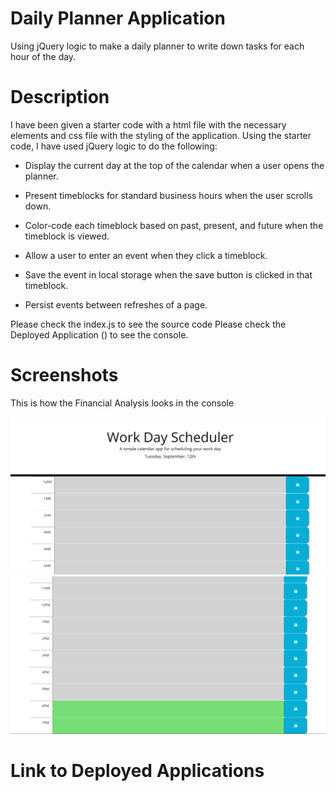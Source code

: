 # Daily Planner Application
Using jQuery logic to make a daily planner to write down tasks for each hour of the day.

# Description

I have been given a starter code with a html file with the necessary elements and css file with the styling of the application.
Using the starter code, I have used jQuery logic to do the following:
- Display the current day at the top of the calendar when a user opens the planner.

- Present timeblocks for standard business hours when the user scrolls down.

- Color-code each timeblock based on past, present, and future when the timeblock is viewed.

- Allow a user to enter an event when they click a timeblock.

- Save the event in local storage when the save button is clicked in that timeblock.

- Persist events between refreshes of a page.

Please check the index.js to see the source code
Please check the Deployed Application () to see the console.


# Screenshots

This is how the Financial Analysis looks in the console

![Planner App](./img/daily%20planner%20app.png)
![Planner App](./img/daily%20planner%202.png)

# Link to Deployed Applications

